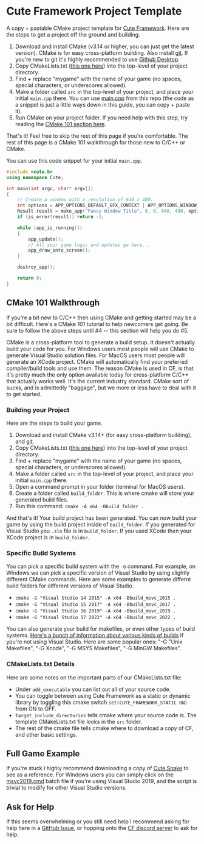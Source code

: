 # Cute Framework Project Template

A copy + pastable CMake project template for [Cute Framework](https://github.com/RandyGaul/cute_framework). Here are the steps to get a project off the ground and building.

1. Download and install CMake (v3.14 or higher, you can just get the latest version). CMake is for easy cross-platform building. Also install [git](https://git-scm.com/downloads). If you're new to git it's highly recommended to use [Github Desktop](https://desktop.github.com/).
2. Copy CMakeLists.txt ([this one here](https://github.com/RandyGaul/cute_framework_project_template/blob/main/CMakeLists.txt)) into the top-level of your project directory.
3. Find + replace "mygame" with the name of your game (no spaces, special characters, or underscores allowed).
4. Make a folder called `src` in the top-level of your project, and place your initial `main.cpp` there. You can use [main.cpp](https://github.com/RandyGaul/cute_framework_project_template/blob/main/src/main.cpp) from this repo (the code as a snippet is just a little ways down in this guide, you can copy + paste it).
5. Run CMake on your project folder. If you need help with this step, try reading the [CMake 101 section here](https://github.com/RandyGaul/cute_framework_project_template#cmake-101-walkthrough).

That's it! Feel free to skip the rest of this page if you're comfortable. The rest of this page is a CMake 101 walkthrough for those new to C/C++ or CMake.

You can use this code snippet for your initial `main.cpp`.

```cpp
#include <cute.h>
using namespace Cute;

int main(int argc, char* argv[])
{
	// Create a window with a resolution of 640 x 480.
	int options = APP_OPTIONS_DEFAULT_GFX_CONTEXT | APP_OPTIONS_WINDOW_POS_CENTERED;
	Result result = make_app("Fancy Window Title", 0, 0, 640, 480, options, argv[0]);
	if (is_error(result)) return -1;

	while (app_is_running())
	{
		app_update();
		// All your game logic and updates go here...
		app_draw_onto_screen();
	}

	destroy_app();

	return 0;
}
```

## CMake 101 Walkthrough

If you're a bit new to C/C++ then using CMake and getting started may be a bit difficult. Here's a CMake 101 tutorial to help newcomers get going. Be sure to follow the above steps until #4 -- this section will help you do #5.

CMake is a cross-platform tool to generate a build setup. It doesn't actually build your code for you. For Windows users most people will use CMake to generate Visual Studio solution files. For MacOS users most people will generate an XCode project. CMake will automatically find your preferred compiler/build tools and use them. The reason CMake is used in CF, is that it's pretty much the only option available today for cross-platform C/C++ that actually works well. It's the current industry standard. CMake sort of sucks, and is admittedly "baggage", but we more or less have to deal with it to get started.

### Building your Project

Here are the steps to build your game.

1. Download and install CMake v3.14+ (for easy cross-platform building), and [git](https://git-scm.com/downloads). 
2. Copy CMakeLists.txt ([this one here](https://github.com/RandyGaul/cute_framework_project_template/blob/main/CMakeLists.txt)) into the top-level of your project directory.
3. Find + replace "mygame" with the name of your game (no spaces, special characters, or underscores allowed).
4. Make a folder called `src` in the top-level of your project, and place your initial `main.cpp` there.
5. Open a command prompt in your folder (terminal for MacOS users).
6. Create a folder called `build_folder`. This is where cmake will store your generated build files.
7. Run this command: `cmake -A x64 -Bbuild_folder .`

And that's it! Your build project has been generated. You can now build your game by using the build project inside of `build_folder`. If you generated for Visual Studio you `.sln` file is in `build_folder`. If you used XCode then your XCode project is in `build_folder`.

### Specific Build Systems

You can pick a specific build system with the `-G` command. For example, on Windows we can pick a specific version of Visual Studio by using slightly different CMake commands. Here are some examples to generate differnt build folders for different versions of Visual Studio.

* `cmake -G "Visual Studio 14 2015" -A x64 -Bbuild_msvc_2015 .`
* `cmake -G "Visual Studio 15 2017" -A x64 -Bbuild_msvc_2017 .`
* `cmake -G "Visual Studio 16 2019" -A x64 -Bbuild_msvc_2019 .`
* `cmake -G "Visual Studio 17 2022" -A x64 -Bbuild_msvc_2022 .`

You can also generate your build for makefiles, or even other types of build systems. [Here's a bunch of information about various kinds of builds](https://cmake.org/cmake/help/latest/manual/cmake-generators.7.html) if you're not using Visual Studio. Here are some popular ones: "-G "Unix Makefiles", "-G Xcode", "-G MSYS Makefiles", "-G MinGW Makefiles".

### CMakeLists.txt Details

Here are some notes on the important parts of our CMakeLists.txt file:

* Under `add_executable` you can list out all of your source code.
* You can toggle between using Cute Framework as a static or dynamic library by toggling this cmake switch `set(CUTE_FRAMEWORK_STATIC ON)` from ON to OFF.
* `target_include_directories` tells cmake where your source code is. The template CMakeLists.txt file looks in the `src` folder.
* The rest of the cmake file tells cmake where to download a copy of CF, and other basic settings.

## Full Game Example

If you're stuck I highly recommend downloading a copy of [Cute Snake](https://github.com/RandyGaul/cute_snake) to see as a reference. For Windows users you can simply click on the [msvc2019.cmd](https://github.com/RandyGaul/cute_snake/blob/master/msvc2019.cmd) batch file if you're using Visual Studio 2019, and the script is trivial to modify for other Visual Studio versions.

## Ask for Help

If this seems overwhelming or you still need help I recommend asking for help here in a [GitHub Issue](https://github.com/RandyGaul/cute_framework/issues), or hopping onto the [CF discord server](https://discord.gg/2DFHRmX) to ask for help.
